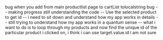 bug when you add from main productlist page to cartList tolocalstring bug 
-- making progress still understanding the code 
-- Use the selected product to get id 
-- i need to sit down and understand how my app works in details 
-- still trying to understand how my app works in a quantum sense 
-- what i want to do is to loop through my products and now find the unique id of the particular product i clicked on, i think i can use target.value.id i am not sure 